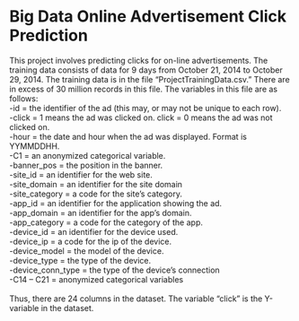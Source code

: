 # Big Data Online Advertisement Click Prediction
This project involves predicting clicks for on-line advertisements. The training data consists of
data for 9 days from October 21, 2014 to October 29, 2014. The training data is in the file
“ProjectTrainingData.csv.” There are in excess of 30 million records in this file. The variables in
this file are as follows:<br/>
		-id = the identifier of the ad (this may, or may not be unique to each row). <br/>
      	-click = 1 means the ad was clicked on. click = 0 means the ad was not clicked on.<br/>
      	-hour = the date and hour when the ad was displayed. Format is YYMMDDHH.<br/>
      	-C1 = an anonymized categorical variable.<br/>
      	-banner_pos = the position in the banner.<br/>
      	-site_id = an identifier for the web site.<br/>
      	-site_domain = an identifier for the site domain<br/>
		-site_category = a code for the site’s category.<br/>
      	-app_id = an identifier for the application showing the ad.<br/>
      	-app_domain = an identifier for the app’s domain.<br/>
      	-app_category = a code for the category of the app.<br/>
      	-device_id = an identifier for the device used.<br/>
      	-device_ip = a code for the ip of the device.<br/>
      	-device_model = the model of the device.<br/>
      	-device_type = the type of the device.<br/>
      	-device_conn_type = the type of the device’s connection<br/>
      	-C14 – C21 = anonymized categorical variables<br/>
		<br/>
Thus, there are 24 columns in the dataset. The variable “click” is the Y-variable in the dataset.
